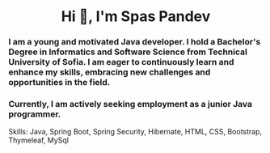 <h1 align="center">Hi 👋, I'm Spas Pandev</h1>
<h3 align="left">
  I am a young and motivated Java developer. I hold a Bachelor's Degree in Informatics and Software Science from Technical University of Sofia. I am eager to continuously learn and enhance my skills, embracing new challenges and opportunities in the field. 
</h3>
<h3 align="left">
Currently, I am actively seeking employment as a junior Java programmer.
</h3>

Skills: 
Java, Spring Boot, Spring Security, Hibernate, HTML, CSS, Bootstrap, Thymeleaf, MySql
